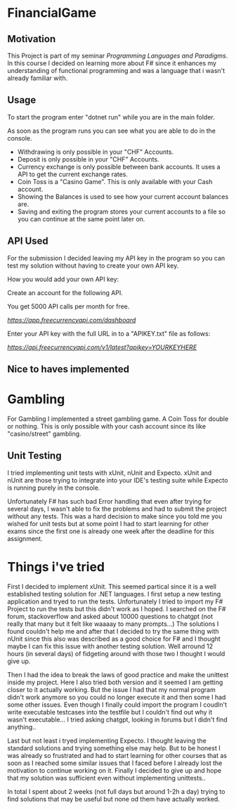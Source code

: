# FinancialGame
## Motivation
This Project is part of my seminar *Programming Languages and Paradigms*. In this course I decided on learning more about F# since it enhances my understanding of functional programming and was a language that i wasn't already familiar with.

## Usage
To start the program enter "dotnet run" while you are in the main folder.

As soon as the program runs you can see what you are able to do in the console.
- Withdrawing is only possible in your "CHF" Accounts.
- Deposit is only possible in your "CHF" Accounts.
- Currency exchange is only possible between bank accounts. It uses a API to get the current exchange rates.
- Coin Toss is a "Casino Game". This is only available with your Cash account.
- Showing the Balances is used to see how your current account balances are.
- Saving and exiting the program stores your current accounts to a file so you can continue at the same point later on.

## API Used
For the submission I decided leaving my API key in the program so you can test my solution without having to create your own API key.

How you would add your own API key:

Create an account for the following API.

You get 5000 API calls per month for free.

*https://app.freecurrencyapi.com/dashboard*

Enter your API key with the full URL in to a "APIKEY.txt" file as follows:

*https://api.freecurrencyapi.com/v1/latest?apikey=YOURKEYHERE*


## Nice to haves implemented
# Gambling
For Gambling I implemented a street gambling game. A Coin Toss for double or nothing. This is only possible with your cash account since its like "casino/street" gambling.

## Unit Testing
I tried implementing unit tests with xUnit, nUnit and Expecto.
xUnit and nUnit are those trying to integrate into your IDE's testing suite while Expecto is running purely in the console.

Unfortunately F# has such bad Error handling that even after trying for several days, I wasn't able to fix the problems and had to submit the project without any tests. This was a hard decision to make since you told me you wished for unit tests but at some point I had to start learning for other exams since the first one is already one week after the deadline for this assignment.

# Things i've tried
First I decided to implement xUnit. This seemed partical since it is a well established testing solution for .NET languages. I first setup a new testing application and tryed to run the tests. Unfortunately I tried to import my F# Project to run the tests but this didn't work as I hoped. I searched on the F# forum, stackoverflow and asked about 10000 questions to chatgpt (not really that many but it felt like waaaay to many prompts...) The solutions I found couldn't help me and after that I decided to try the same thing with nUnit since this also was described as a good choice for F# and I thought maybe I can fix this issue with another testing solution. Well arround 12 hours (in several days) of fidgeting around with those two I thought I would give up. 

Then I had the idea to break the laws of good practice and make the unittest inside my project. Here I also tried both version and it seemed I am getting closer to it actually working. But the issue I had that my normal program didn't work anymore so you could no longer execute it and then some I had some other issues. Even though I finally could import the program I coudln't write executable testcases into the testfile but I couldn't find out why it wasn't executable... I tried asking chatgpt, looking in forums but I didn't find anything..

Last but not least i tryed implementing Expecto. I thought leaving the standard solutions and trying something else may help. But to be honest I was already so frustrated and had to start learning for other courses that as soon as I reached some similar issues that I faced before I already lost the motivation to continue working on it. Finally I decided to give up and hope that my solution was sufficient even without implementing unittests..

In total I spent about 2 weeks (not full days but around 1-2h a day) trying to find solutions that may be useful but none od them have actually worked.